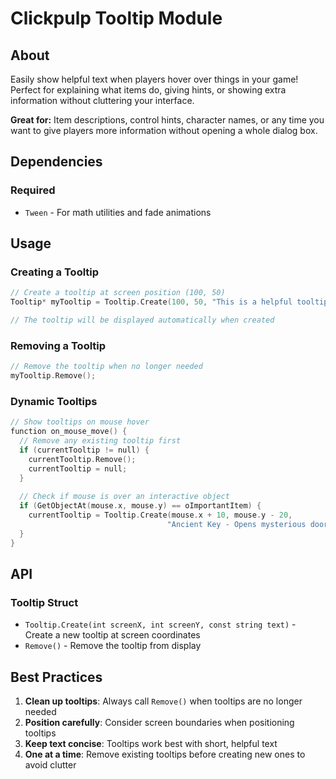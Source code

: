 # Clickpulp Tooltip Module

## About

Easily show helpful text when players hover over things in your game! Perfect for explaining what items do, giving hints, or showing extra information without cluttering your interface.

**Great for:** Item descriptions, control hints, character names, or any time you want to give players more information without opening a whole dialog box.

## Dependencies

### Required

* `Tween` - For math utilities and fade animations

## Usage

### Creating a Tooltip

```c
// Create a tooltip at screen position (100, 50)
Tooltip* myTooltip = Tooltip.Create(100, 50, "This is a helpful tooltip!");

// The tooltip will be displayed automatically when created
```

### Removing a Tooltip

```c
// Remove the tooltip when no longer needed
myTooltip.Remove();
```

### Dynamic Tooltips

```c
// Show tooltips on mouse hover
function on_mouse_move() {
  // Remove any existing tooltip first
  if (currentTooltip != null) {
    currentTooltip.Remove();
    currentTooltip = null;
  }
  
  // Check if mouse is over an interactive object
  if (GetObjectAt(mouse.x, mouse.y) == oImportantItem) {
    currentTooltip = Tooltip.Create(mouse.x + 10, mouse.y - 20, 
                                   "Ancient Key - Opens mysterious doors");
  }
}
```

## API

### Tooltip Struct

* `Tooltip.Create(int screenX, int screenY, const string text)` - Create a new tooltip at screen coordinates
* `Remove()` - Remove the tooltip from display

## Best Practices

1. **Clean up tooltips**: Always call `Remove()` when tooltips are no longer needed
2. **Position carefully**: Consider screen boundaries when positioning tooltips
3. **Keep text concise**: Tooltips work best with short, helpful text
4. **One at a time**: Remove existing tooltips before creating new ones to avoid clutter
